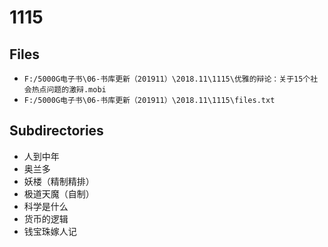 # 1115

## Files

- `F:/5000G电子书\06-书库更新（201911）\2018.11\1115\优雅的辩论：关于15个社会热点问题的激辩.mobi`
- `F:/5000G电子书\06-书库更新（201911）\2018.11\1115\files.txt`

## Subdirectories

- 人到中年
- 奥兰多
- 妖楼（精制精排）
- 极道天魔（自制）
- 科学是什么
- 货币的逻辑
- 钱宝珠嫁人记
